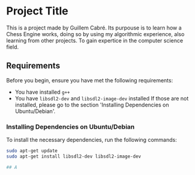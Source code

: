 # Project Title

This is a project made by Guillem Cabré. Its purpouse is to learn how a Chess Engine works, doing so by using my algorithmic experience, also learning from other projects. To gain expertice in the computer science field.

## Requirements

Before you begin, ensure you have met the following requirements:
* You have installed `g++`
* You have `libsdl2-dev` and `libsdl2-image-dev` installed
If those are not installed, please go to the section 'Installing Dependencies on Ubuntu/Debian'.

### Installing Dependencies on Ubuntu/Debian

To install the necessary dependencies, run the following commands:

```sh
sudo apt-get update
sudo apt-get install libsdl2-dev libsdl2-image-dev

## A
